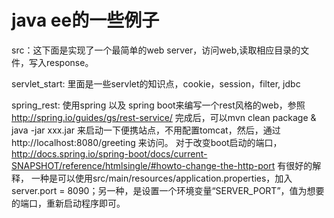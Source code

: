 java ee的一些例子
========
src：这下面是实现了一个最简单的web server，访问web,读取相应目录的文件，写入response。

servlet_start: 里面是一些servlet的知识点，cookie，session，filter, jdbc

spring_rest: 使用spring 以及 spring boot来编写一个rest风格的web，参照 http://spring.io/guides/gs/rest-service/
            完成后，可以mvn clean package & java -jar xxx.jar 来启动一下便携站点，不用配置tomcat，然后，通过http://localhost:8080/greeting
            来访问。
            对于改变boot启动的端口，http://docs.spring.io/spring-boot/docs/current-SNAPSHOT/reference/htmlsingle/#howto-change-the-http-port
            有很好的解释，
            一种是可以使用src/main/resources/application.properties，加入server.port = 8090；另一种，是设置一个环境变量“SERVER_PORT”，值为想要的端口，重新启动程序即可。
            
            
         
